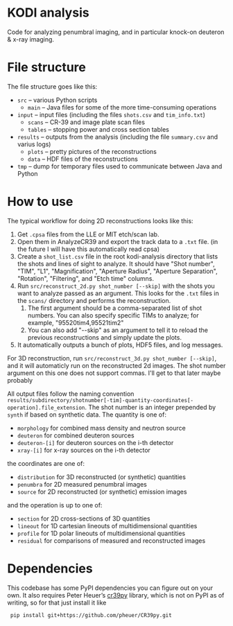 KODI analysis
=============

Code for analyzing penumbral imaging, and in particular knock-on deuteron & x-ray imaging.

# File structure

The file structure goes like this:
- `src` – various Python scripts
    - `main` – Java files for some of the more time-consuming operations
- `input` – input files (including the files `shots.csv` and `tim_info.txt`)
  - `scans` – CR-39 and image plate scan files
  - `tables` – stopping power and cross section tables
- `results` – outputs from the analysis (including the file `summary.csv` and varius logs)
  - `plots` – pretty pictures of the reconstructions
  - `data` – HDF files of the reconstructions
- `tmp` – dump for temporary files used to communicate between Java and Python

# How to use

The typical workflow for doing 2D reconstructions looks like this:
1. Get `.cpsa` files from the LLE or MIT etch/scan lab.
2. Open them in AnalyzeCR39 and export the track data to a `.txt` file. (in the future I will have this automatically read cpsa)
3. Create a `shot_list.csv` file in the root kodi-analysis directory that lists the shots and lines of sight to analyze.
   It should have "Shot number", "TIM", "L1", "Magnification", "Aperture Radius",
   "Aperture Separation", "Rotation", "Filtering", and "Etch time" columns.
4. Run `src/reconstruct_2d.py shot_number [--skip]` with the shots you want to analyze passed as an argument.
   This looks for the `.txt` files in the `scans/` directory and performs the reconstruction.
   1. The first argument should be a comma-separated list of shot numbers.
      You can also specify specific TIMs to analyze; for example, "95520tim4,95521tim2"
   2. You can also add "--skip" as an argument to tell it to reload the previous reconstructions and simply update the plots.
5. It automatically outputs a bunch of plots, HDF5 files, and log messages.

For 3D reconstruction, run `src/reconstruct_3d.py shot_number [--skip]`,
and it will automaticly run on the reconstructed 2d images.
The shot number argument on this one does not support commas.
I'll get to that later maybe probably

All output files follow the naming convention `results/subdirectory/shotnumber[-tim]-quantity-coordinates[-operation].file_extension`.
The shot number is an integer prepended by `synth` if based on synthetic data.
The quantity is one of:
- `morphology` for combined mass density and neutron source
- `deuteron` for combined deuteron sources
- `deuteron-[i]` for deuteron sources on the i-th detector
- `xray-[i]` for x-ray sources on the i-th detector

the coordinates are one of:
- `distribution` for 3D reconstructed (or synthetic) quantities
- `penumbra` for 2D measured penumbral images
- `source` for 2D reconstructed (or synthetic) emission images

and the operation is up to one of:
- `section` for 2D cross-sections of 3D quantities
- `lineout` for 1D cartesian lineouts of multidimensional quantities
- `profile` for 1D polar lineouts of multidimensional quantities
- `residual` for comparisons of measured and reconstructed images

# Dependencies

This codebase has some PyPI dependencies you can figure out on your own.
It also requires Peter Heuer’s [cr39py](https://github.com/pheuer/CR39py) library, which is not on PyPI as of writing,
so for that just install it like
~~~~
 pip install git+https://github.com/pheuer/CR39py.git
~~~~
